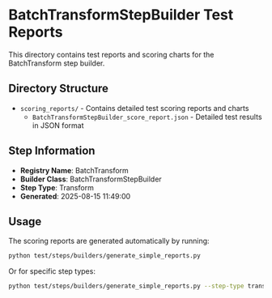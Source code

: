 # BatchTransformStepBuilder Test Reports

This directory contains test reports and scoring charts for the BatchTransform step builder.

## Directory Structure

- `scoring_reports/` - Contains detailed test scoring reports and charts
  - `BatchTransformStepBuilder_score_report.json` - Detailed test results in JSON format

## Step Information

- **Registry Name**: BatchTransform
- **Builder Class**: BatchTransformStepBuilder
- **Step Type**: Transform
- **Generated**: 2025-08-15 11:49:00

## Usage

The scoring reports are generated automatically by running:

```bash
python test/steps/builders/generate_simple_reports.py
```

Or for specific step types:

```bash
python test/steps/builders/generate_simple_reports.py --step-type transform
```
